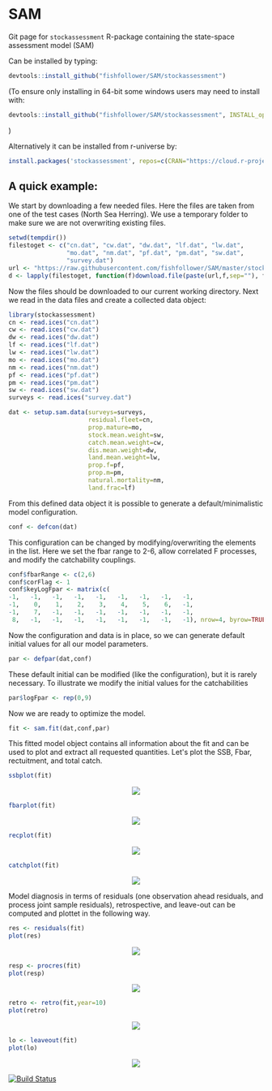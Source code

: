 # SAM
Git page for `stockassessment` R-package containing the state-space assessment model (SAM) 

Can be installed by typing: 

```R
devtools::install_github("fishfollower/SAM/stockassessment")
```

(To ensure only installing in 64-bit some windows users may need to install with:

```R
devtools::install_github("fishfollower/SAM/stockassessment", INSTALL_opts=c("--no-multiarch"))
```
)

Alternatively it can be installed from r-universe by:
```R
install.packages('stockassessment', repos=c(CRAN="https://cloud.r-project.org/", SAM='https://sam.r-universe.dev'))
```

## A quick example: 

We start by downloading a few needed files. Here the files are taken from one of the test cases (North Sea Herring). We use a temporary folder to make sure we are not overwriting existing files. 

```R
setwd(tempdir())
filestoget <- c("cn.dat", "cw.dat", "dw.dat", "lf.dat", "lw.dat", 
                "mo.dat", "nm.dat", "pf.dat", "pm.dat", "sw.dat", 
                "survey.dat")
url <- "https://raw.githubusercontent.com/fishfollower/SAM/master/stockassessment/tests/nsher/"
d <- lapply(filestoget, function(f)download.file(paste(url,f,sep=""), f))
```
Now the files should be downloaded to our current working directory. Next we read in the data files and create a collected data object: 

```R
library(stockassessment)
cn <- read.ices("cn.dat")
cw <- read.ices("cw.dat")
dw <- read.ices("dw.dat")
lf <- read.ices("lf.dat")
lw <- read.ices("lw.dat")
mo <- read.ices("mo.dat")
nm <- read.ices("nm.dat")
pf <- read.ices("pf.dat")
pm <- read.ices("pm.dat")
sw <- read.ices("sw.dat")
surveys <- read.ices("survey.dat")

dat <- setup.sam.data(surveys=surveys,
                      residual.fleet=cn, 
                      prop.mature=mo, 
                      stock.mean.weight=sw, 
                      catch.mean.weight=cw, 
                      dis.mean.weight=dw, 
                      land.mean.weight=lw,
                      prop.f=pf, 
                      prop.m=pm, 
                      natural.mortality=nm, 
                      land.frac=lf)
```

From this defined data object it is possible to generate a default/minimalistic model configuration.

```R
conf <- defcon(dat)
```

This configuration can be changed by modifying/overwriting the elements in the list. Here we set the fbar range to 2-6, allow correlated F processes, and modify the catchability couplings. 

```R
conf$fbarRange <- c(2,6)
conf$corFlag <- 1
conf$keyLogFpar <- matrix(c(
-1,   -1,   -1,   -1,   -1,   -1,   -1,   -1,   -1,
-1,    0,    1,    2,    3,    4,    5,    6,   -1,
-1,    7,   -1,   -1,   -1,   -1,   -1,   -1,   -1,
 8,   -1,   -1,   -1,   -1,   -1,   -1,   -1,   -1), nrow=4, byrow=TRUE)
``` 

Now the configuration and data is in place, so we can generate default initial values for all our model parameters. 

```R
par <- defpar(dat,conf)
```

These default initial can be modified (like the configuration), but it is rarely necessary. To illustrate we modify the initial values for the catchabilities

```R
par$logFpar <- rep(0,9)
```

Now we are ready to optimize the model.

```R
fit <- sam.fit(dat,conf,par) 
```

This fitted model object contains all information about the fit and can be used to plot and extract all requested quantities. Let's plot the SSB, Fbar, rectuitment, and total catch.  

```R
ssbplot(fit)
```
<p align="center">
  <img src="figs/ssb.png?raw=true">
</p>

```R
fbarplot(fit)
```
<p align="center">
  <img src="figs/fbar.png?raw=true">
</p>

```R
recplot(fit)
```
<p align="center">
  <img src="figs/rec.png?raw=true">
</p>

```R
catchplot(fit)
```
<p align="center">
  <img src="figs/catch.png?raw=true">
</p>

Model diagnosis in terms of residuals (one observation ahead residuals, and process joint sample residuals), retrospective, and leave-out can be computed and plottet in the following way.   

```R
res <- residuals(fit)
plot(res)
```
<p align="center">
  <img src="figs/res.png?raw=true">
</p>

```R
resp <- procres(fit)
plot(resp)
```
<p align="center">
  <img src="figs/resp.png?raw=true">
</p>

```R
retro <- retro(fit,year=10)
plot(retro)
```
<p align="center">
  <img src="figs/retro.png?raw=true">
</p>

```R
lo <- leaveout(fit)
plot(lo)
```
<p align="center">
  <img src="figs/lo.png?raw=true">
</p>

[![Build Status](https://travis-ci.org/fishfollower/SAM.svg?branch=master)](https://travis-ci.org/fishfollower/SAM)
